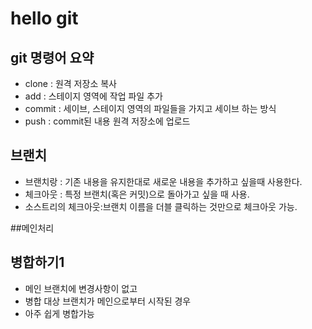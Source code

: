 # hello git

## git 명령어 요약

 - clone : 원격 저장소 복사
 - add : 스테이지 영역에 작업 파일 추가
 - commit : 세이브, 스테이지 영역의 파일들을 가지고 세이브 하는 방식
 - push : commit된 내용 원격 저장소에 업로드

 ## 브랜치
  - 브랜치랑 : 기존 내용을 유지한대로 새로운 내용을 추가하고 싶을때 사용한다.
  - 체크아웃 : 특정 브랜치(혹은 커밋)으로 돌아가고 싶을 때 사용.
  - 소스트리의 체크아웃:브랜치 이름을 더블 클릭하는 것만으로 체크아웃 가능.

##메인처리


## 병합하기1
 - 메인 브랜치에 변경사항이 없고
 - 병합 대상 브랜치가 메인으로부터 시작된 경우
 - 아주 쉽게 병합가능